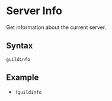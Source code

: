 # Server Info

Get information about the current server.

## Syntax

`guildinfo`

## Example

- `!guildinfo`
